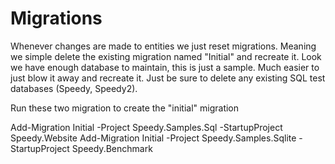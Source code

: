 # Migrations

Whenever changes are made to entities we just reset migrations. Meaning we simple delete the existing migration named "Initial" and recreate it. Look we have enough database to maintain, this is just a sample. Much easier to just blow it away and recreate it. Just be sure to delete any existing SQL test databases (Speedy, Speedy2).

Run these two migration to create the "initial" migration

Add-Migration Initial -Project Speedy.Samples.Sql -StartupProject Speedy.Website
Add-Migration Initial -Project Speedy.Samples.Sqlite -StartupProject Speedy.Benchmark
